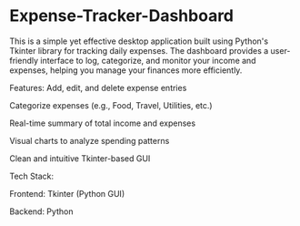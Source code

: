 # Expense-Tracker-Dashboard
This is a simple yet effective desktop application built using Python's Tkinter library for tracking daily expenses. The dashboard provides a user-friendly interface to log, categorize, and monitor your income and expenses, helping you manage your finances more efficiently.

Features:
Add, edit, and delete expense entries

Categorize expenses (e.g., Food, Travel, Utilities, etc.)

Real-time summary of total income and expenses

Visual charts to analyze spending patterns

Clean and intuitive Tkinter-based GUI

Tech Stack:

Frontend: Tkinter (Python GUI)

Backend: Python
